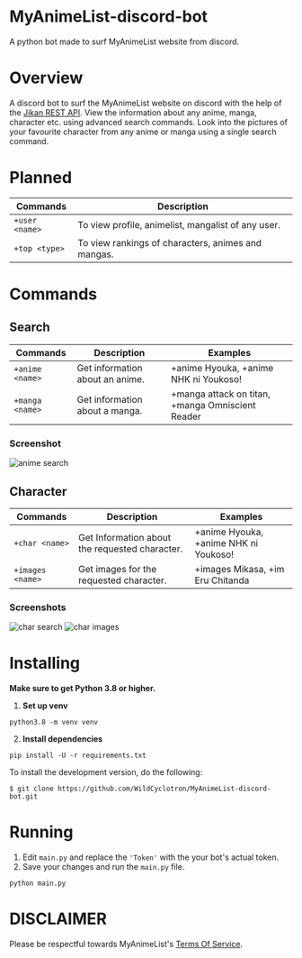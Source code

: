 
# MyAnimeList-discord-bot
A python bot made to surf MyAnimeList website from discord.
# Overview 
A discord bot to surf the MyAnimeList website on discord with the help of the [Jikan REST API](https://github.com/jikan-me/jikan-rest). View the information about any anime, manga, character etc. using advanced search commands. Look into the pictures of your favourite character from any anime or manga using a single search command. 
# Planned
| Commands      | Description |
| ----------- | ----------- |
| `+user <name>`      |  To view profile, animelist, mangalist of any user.      |
| `+top <type>`   | To view rankings of characters, animes and mangas.        |
# Commands 
## Search
| Commands | Description | Examples|
| --- | ----------- |---------|
| `+anime <name>` | Get information about an anime. |+anime Hyouka, +anime NHK ni Youkoso!|
|`+manga <name>` | Get information about a manga. |+manga attack on titan, +manga Omniscient Reader|

### Screenshot
![anime search](https://media.discordapp.net/attachments/870414758006911036/884551943505211473/github_anime.gif)

## Character
| Commands | Description | Examples|
| --- | ----------- |---------|
| `+char <name>` | Get Information about the requested character. |+anime Hyouka, +anime NHK ni Youkoso!|
|`+images <name>` | Get images for the requested character. |+images Mikasa, +im Eru Chitanda|

### Screenshots
![char search](https://media.discordapp.net/attachments/870414758006911036/884554644972523520/github_char.gif)
![char images](https://media.discordapp.net/attachments/870414758006911036/884558109664751636/github_img.gif)

# Installing
**Make sure to get Python 3.8 or higher.**

1. **Set up venv** 
```
python3.8 -m venv venv
```
2. **Install dependencies**
```
pip install -U -r requirements.txt
```

To install the development version, do the following:
```
$ git clone https://github.com/WildCyclotron/MyAnimeList-discord-bot.git
```
# Running 
1. Edit `main.py` and replace the `'Token'` with the your bot's actual token.
2. Save your changes and run the `main.py` file.
```
python main.py 
```

# DISCLAIMER
Please be respectful towards MyAnimeList's [Terms Of Service](https://myanimelist.net/about/terms_of_use).


